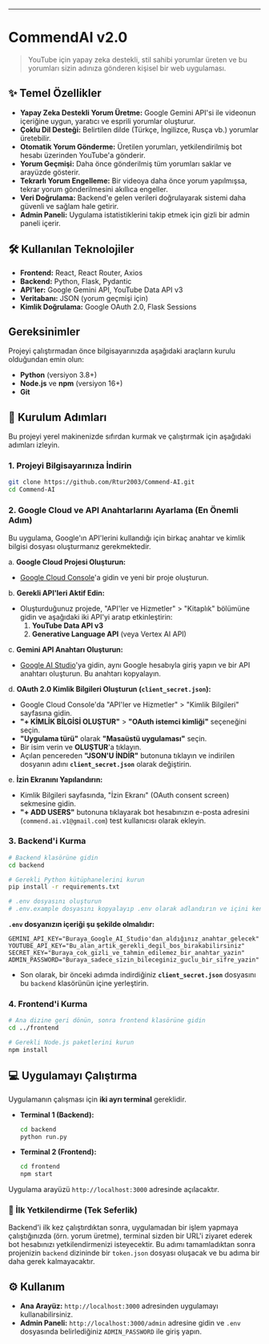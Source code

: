 
-----

# CommendAI v2.0

> YouTube için yapay zeka destekli, stil sahibi yorumlar üreten ve bu yorumları sizin adınıza gönderen kişisel bir web uygulaması.



## ✨ Temel Özellikler

  - **Yapay Zeka Destekli Yorum Üretme:** Google Gemini API'si ile videonun içeriğine uygun, yaratıcı ve esprili yorumlar oluşturur.
  - **Çoklu Dil Desteği:** Belirtilen dilde (Türkçe, İngilizce, Rusça vb.) yorumlar üretebilir.
  - **Otomatik Yorum Gönderme:** Üretilen yorumları, yetkilendirilmiş bot hesabı üzerinden YouTube'a gönderir.
  - **Yorum Geçmişi:** Daha önce gönderilmiş tüm yorumları saklar ve arayüzde gösterir.
  - **Tekrarlı Yorum Engelleme:** Bir videoya daha önce yorum yapılmışsa, tekrar yorum gönderilmesini akıllıca engeller.
  - **Veri Doğrulama:** Backend'e gelen verileri doğrulayarak sistemi daha güvenli ve sağlam hale getirir.
  - **Admin Paneli:** Uygulama istatistiklerini takip etmek için gizli bir admin paneli içerir.

## 🛠️ Kullanılan Teknolojiler

  - **Frontend:** React, React Router, Axios
  - **Backend:** Python, Flask, Pydantic
  - **API'ler:** Google Gemini API, YouTube Data API v3
  - **Veritabanı:** JSON (yorum geçmişi için)
  - **Kimlik Doğrulama:** Google OAuth 2.0, Flask Sessions

## Gereksinimler

Projeyi çalıştırmadan önce bilgisayarınızda aşağıdaki araçların kurulu olduğundan emin olun:

  - **Python** (versiyon 3.8+)
  - **Node.js** ve **npm** (versiyon 16+)
  - **Git**

## 🚀 Kurulum Adımları

Bu projeyi yerel makinenizde sıfırdan kurmak ve çalıştırmak için aşağıdaki adımları izleyin.

### 1\. Projeyi Bilgisayarınıza İndirin

```bash
git clone https://github.com/Rtur2003/Commend-AI.git
cd Commend-AI
```

### 2\. Google Cloud ve API Anahtarlarını Ayarlama (En Önemli Adım)

Bu uygulama, Google'ın API'lerini kullandığı için birkaç anahtar ve kimlik bilgisi dosyası oluşturmanız gerekmektedir.

a. **Google Cloud Projesi Oluşturun:**

  - [Google Cloud Console](https://console.cloud.google.com/)'a gidin ve yeni bir proje oluşturun.

b. **Gerekli API'leri Aktif Edin:**

  - Oluşturduğunuz projede, "API'ler ve Hizmetler" \> "Kitaplık" bölümüne gidin ve aşağıdaki iki API'yi aratıp etkinleştirin:
    1.  **YouTube Data API v3**
    2.  **Generative Language API** (veya Vertex AI API)

c. **Gemini API Anahtarı Oluşturun:**

  - [Google AI Studio](https://ai.google.dev/)'ya gidin, aynı Google hesabıyla giriş yapın ve bir API anahtarı oluşturun. Bu anahtarı kopyalayın.

d. **OAuth 2.0 Kimlik Bilgileri Oluşturun (`client_secret.json`):**

  - Google Cloud Console'da "API'ler ve Hizmetler" \> "Kimlik Bilgileri" sayfasına gidin.
  - **"+ KİMLİK BİLGİSİ OLUŞTUR"** \> **"OAuth istemci kimliği"** seçeneğini seçin.
  - **"Uygulama türü"** olarak **"Masaüstü uygulaması"** seçin.
  - Bir isim verin ve **OLUŞTUR**'a tıklayın.
  - Açılan pencereden **"JSON'U İNDİR"** butonuna tıklayın ve indirilen dosyanın adını **`client_secret.json`** olarak değiştirin.

e. **İzin Ekranını Yapılandırın:**

  - Kimlik Bilgileri sayfasında, "İzin Ekranı" (OAuth consent screen) sekmesine gidin.
  - **"+ ADD USERS"** butonuna tıklayarak bot hesabınızın e-posta adresini (`commend.ai.v1@gmail.com`) test kullanıcısı olarak ekleyin.

### 3\. Backend'i Kurma

```bash
# Backend klasörüne gidin
cd backend

# Gerekli Python kütüphanelerini kurun
pip install -r requirements.txt

# .env dosyasını oluşturun
# .env.example dosyasını kopyalayıp .env olarak adlandırın ve içini kendi bilgilerinizle doldurun.
```

**`.env` dosyanızın içeriği şu şekilde olmalıdır:**

```
GEMINI_API_KEY="Buraya_Google_AI_Studio'dan_aldığınız_anahtar_gelecek"
YOUTUBE_API_KEY="Bu_alan_artik_gerekli_degil_bos_birakabilirsiniz"
SECRET_KEY="Buraya_cok_gizli_ve_tahmin_edilemez_bir_anahtar_yazin"
ADMIN_PASSWORD="Buraya_sadece_sizin_bileceginiz_guclu_bir_sifre_yazin"
```

  - Son olarak, bir önceki adımda indirdiğiniz **`client_secret.json`** dosyasını bu `backend` klasörünün içine yerleştirin.

### 4\. Frontend'i Kurma

```bash
# Ana dizine geri dönün, sonra frontend klasörüne gidin
cd ../frontend

# Gerekli Node.js paketlerini kurun
npm install
```

## 💻 Uygulamayı Çalıştırma

Uygulamanın çalışması için **iki ayrı terminal** gereklidir.

  - **Terminal 1 (Backend):**

    ```bash
    cd backend
    python run.py
    ```

  - **Terminal 2 (Frontend):**

    ```bash
    cd frontend
    npm start
    ```

Uygulama arayüzü `http://localhost:3000` adresinde açılacaktır.

### 🔑 İlk Yetkilendirme (Tek Seferlik)

Backend'i ilk kez çalıştırdıktan sonra, uygulamadan bir işlem yapmaya çalıştığınızda (örn. yorum üretme), terminal sizden bir URL'i ziyaret ederek bot hesabınızı yetkilendirmenizi isteyecektir. Bu adımı tamamladıktan sonra projenizin `backend` dizininde bir `token.json` dosyası oluşacak ve bu adıma bir daha gerek kalmayacaktır.

## ⚙️ Kullanım

  - **Ana Arayüz:** `http://localhost:3000` adresinden uygulamayı kullanabilirsiniz.
  - **Admin Paneli:** `http://localhost:3000/admin` adresine gidin ve `.env` dosyasında belirlediğiniz `ADMIN_PASSWORD` ile giriş yapın.